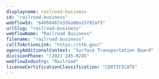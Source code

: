 ```yaml
---
displayname: railroad-business
id: "railroad-business"
webflowId: "640b8467a356a96a15792af3"
urlSlug: "railroad-business"
webflowName: "Railroad Business"
filename: "railroad-business"
callToActionLink: "https://stb.gov/"
agencyAdditionalContext: "Surface Transportation Board"
divisionPhone: "(202) 245-0245"
webflowIndustry: "Railroad"
licenseCertificationClassification: "CERTIFICATE"
---
```

